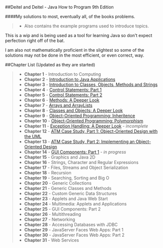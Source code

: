 ##Deitel and Deitel - Java How to Program 9th Edition

####My solutions to most, eventually all, of the books problems.
> - Also contains the example programs used to introduce topics.

This is a wip and is being used as a tool for learning Java so don't expect
perfection right off of the bat.

I am also not mathematically proficient in the slightest so some of the
solutions may not be done in the most efficient, or even correct, way.

##Chapter List (Updated as they are started)

> - **Chapter 1**  - Introduction to Computing
> - **Chapter 2**  - [Introduction to Java Applications](https://github.com/siidney/Java-How-To-Program-9E/tree/master/Chapter2)
> - **Chapter 3**  - [Introduction to Classes, Objects, Methods and Strings](https://github.com/siidney/Java-How-To-Program-9E/tree/master/Chapter3)
> - **Chapter 4**  - [Control Statements: Part 1](https://github.com/siidney/Java-How-To-Program-9E/tree/master/Chapter4)
> - **Chapter 5**  - [Control Statements: Part 2](https://github.com/siidney/Java-How-To-Program-9E/tree/master/Chapter5)
> - **Chapter 6**  - [Methods: A Deeper Look](https://github.com/siidney/Java-How-To-Program-9E/tree/master/Chapter6)
> - **Chapter 7**  - [Arrays and ArrayLists](https://github.com/siidney/Java-How-To-Program-9E/tree/master/Chapter7)
> - **Chapter 8**  - [Classes and Objects: A Deeper Look](https://github.com/siidney/Java-How-To-Program-9E/tree/master/Chapter8)
> - **Chapter 9**  - [Object-Oriented Programming: Inheritence](https://github.com/siidney/Java-How-To-Program-9E/tree/master/Chapter9)
> - **Chapter 10** - [Object-Oriented Programming: Polymorphism](https://github.com/siidney/Java-How-To-Program-9E/tree/master/Chapter10)
> - **Chapter 11** - [Exception Handling: A Deeper Look](https://github.com/siidney/Java-How-To-Program-9E/tree/master/Chapter11) - *incomplete*
> - **Chapter 12** - [ATM Case Study, Part 1: Object-Oriented Design with the
>   UML](https://github.com/siidney/Java-How-To-Program-9E/tree/master/Chapter12)
> - **Chapter 13** - [ATM Case Study, Part 2: Implementing an Object-Oriented Design](https://github.com/siidney/Java-How-To-Program-9E/tree/master/Chapter13)
> - **Chapter 14** - [GUI Components: Part 1](https://github.com/siidney/Java-How-To-Program-9E/tree/master/Chapter14) - *in progress*
> - **Chapter 15** - Graphics and Java 2D
> - **Chapter 16** - Strings, Character and Regular Expressions
> - **Chapter 17** - Files, Streams and Object Serialization
> - **Chapter 18** - Recursion
> - **Chapter 19** - Searching, Sorting and Big O
> - **Chapter 20** - Generic Collections
> - **Chapter 21** - Generic Classes and Methods
> - **Chapter 22** - Custom Generic Data Structures
> - **Chapter 23** - Applets and Java Web Start
> - **Chapter 24** - Multimedia: Applets and Applications
> - **Chapter 25** - GUI Components: Part 2
> - **Chapter 26** - Multithreading
> - **Chapter 27** - Networking
> - **Chapter 28** - Accessing Databases with JDBC
> - **Chapter 29** - JavaServer Faces Web Apps: Part 1
> - **Chapter 30** - JavaServer Faces Web Apps: Part 2
> - **Chapter 31** - Web Services
